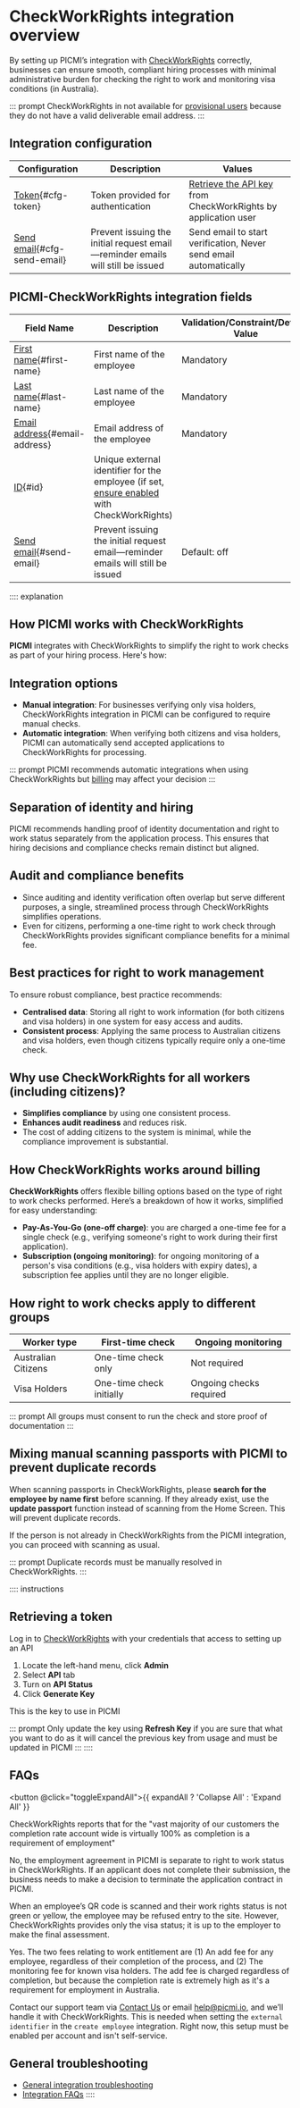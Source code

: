 # CheckWorkRights integration overview

By setting up PICMI’s integration with [CheckWorkRights](https://checkworkrights.com.au) correctly, businesses can
ensure smooth, compliant hiring processes with
minimal administrative burden for checking the right to work and monitoring visa conditions (in Australia).

::: prompt
CheckWorkRights in not available for [provisional users](../article/provisional-user.md) because they do not have a
valid deliverable email address.
:::

## Integration configuration

| Configuration                                  | Description                                                                    | Values                                                                               |
|------------------------------------------------|--------------------------------------------------------------------------------|--------------------------------------------------------------------------------------|
| [Token](#cfg-token){#cfg-token}                | Token provided for authentication                                              | [Retrieve the API key](#retrieving-a-token) from CheckWorkRights by application user |
| [Send email](#cfg-send-email){#cfg-send-email} | Prevent issuing the initial request email—reminder emails will still be issued | Send email to start verification, Never send email automatically                     |

## PICMI-CheckWorkRights integration fields

| Field Name                                      | Description                                                                                                                                                           | Validation/Constraint/Default Value | Source                    |
|-------------------------------------------------|-----------------------------------------------------------------------------------------------------------------------------------------------------------------------|-------------------------------------|---------------------------|
| [First name](#first-name){#first-name}          | First name of the employee                                                                                                                                            | Mandatory                           | Personal Information      |
| [Last name](#last-name){#last-name}             | Last name of the employee                                                                                                                                             | Mandatory                           | Personal Information      |
| [Email address](#email-address){#email-address} | Email address of the employee                                                                                                                                         | Mandatory                           | Personal Information      |
| [ID](#id){#id}                                  | Unique external identifier for the employee (if set, [ensure enabled](#what-to-do-with-the-foreignkey_id-is-not-found-error-on-the-integration) with CheckWorkRights) |                                     | Integration Configuration |
| [Send email](#send-email){#send-email}          | Prevent issuing the initial request email—reminder emails will still be issued                                                                                        | Default: off                        | Integration Configuration |

:::: explanation
## How PICMI works with CheckWorkRights

**PICMI** integrates with CheckWorkRights to simplify the right to work checks as part of your hiring process. Here's
how:

## Integration options

- **Manual integration**: For businesses verifying only visa holders, CheckWorkRights integration in PICMI can be
  configured to
  require manual checks.
- **Automatic integration**: When verifying both citizens and visa holders, PICMI can automatically send accepted
  applications to CheckWorkRights for processing.

::: prompt
PICMI recommends automatic integrations when using CheckWorkRights
but [billing](#how-checkworkerrights-CheckWorkRights-works-around-billing) may affect your decision
:::

## Separation of identity and hiring

PICMI recommends handling proof of identity documentation and right to work status separately from the application
process. This ensures that
hiring decisions and compliance checks remain distinct but aligned.

## Audit and compliance benefits

- Since auditing and identity verification often overlap but serve different purposes, a single, streamlined process
  through CheckWorkRights simplifies operations.
- Even for citizens, performing a one-time right to work check through CheckWorkRights provides significant compliance
  benefits for a
  minimal fee.

## Best practices for right to work management

To ensure robust compliance, best practice recommends:

- **Centralised data**: Storing all right to work information (for both citizens and visa holders) in one system for
  easy
  access and audits.
- **Consistent process**: Applying the same process to Australian citizens and visa holders, even though citizens
  typically require only a one-time check.

## Why use CheckWorkRights for all workers (including citizens)?

- **Simplifies compliance** by using one consistent process.
- **Enhances audit readiness** and reduces risk.
- The cost of adding citizens to the system is minimal, while the compliance improvement is substantial.

## How CheckWorkRights works around billing

**CheckWorkRights** offers flexible billing options based on the type of right to work checks performed.
Here’s a breakdown of how it works, simplified for easy understanding:

* **Pay-As-You-Go (one-off charge)**: you are charged a one-time fee for a single check (e.g., verifying someone's right
  to work
  during their first application).
* **Subscription (ongoing monitoring)**: for ongoing monitoring of a person's visa conditions (e.g., visa holders with
  expiry dates), a subscription fee applies until they are no longer eligible.

## How right to work checks apply to different groups

| **Worker type**     | **First-time check**     | **Ongoing monitoring**  |
|---------------------|--------------------------|-------------------------|
| Australian Citizens | One-time check only      | Not required            |
| Visa Holders        | One-time check initially | Ongoing checks required |

::: prompt
All groups must consent to run the check and store proof of documentation
:::

## Mixing manual scanning passports with PICMI to prevent duplicate records

When scanning passports in CheckWorkRights, please **search for the employee by name first** before scanning. If they
already exist, use the **update passport** function instead of scanning from the Home Screen. This will prevent duplicate
records.

If the person is not already in CheckWorkRights from the PICMI integration, you can proceed with scanning as usual.

::: prompt
Duplicate records must be manually resolved in CheckWorkRights.
:::

:::: instructions
## Retrieving a token

Log in to [CheckWorkRights](https://app.checkworkrights.com.au) with your credentials that access to setting up an API

1. Locate the left-hand menu, click **Admin**
2. Select **API** tab
3. Turn on **API Status**
4. Click **Generate Key**

This is the key to use in PICMI

::: prompt
Only update the key using **Refresh Key** if you are sure that what you want to do as it will cancel the previous key
from usage and must be updated in PICMI
:::
::::

## FAQs

<button @click="toggleExpandAll">{{ expandAll ? 'Collapse All' : 'Expand All' }}</button>

<faq question="What should we expect as the completion rate of Australian citizens as a percentage?" :expandAll="expandAll">

CheckWorkRights reports that for the "vast majority of our customers the completion rate account wide is virtually 100%
as completion is a requirement of employment"

</faq>

<faq question="If an applicant does not complete their CheckWorkRights submission, will their application contract be terminated in PICMI?" :expandAll="expandAll">

No, the employment agreement in PICMI is separate to right to work status in CheckWorkRights. If an applicant does not
complete their
submission, the business needs to make a decision to terminate the application contract in PICMI.

</faq>

<faq question="What happens if an employee’s does not complete their submission or fails and turns up onsite?" :expandAll="expandAll">

When an employee’s QR code is scanned and their work rights status is not green or yellow, the employee may be refused
entry to the site. However, CheckWorkRights provides only the visa status; it is up to the employer to make the final
assessment.

</faq>

<faq question="Do you charge for applicants who do not complete the process, particularly in the case of Australian citizens?" :expandAll="expandAll">

Yes. The two fees relating to work entitlement are (1) An add fee for any employee, regardless of their completion of
the process, and (2) The monitoring fee for known visa holders. The add fee is charged regardless of completion, but
because the completion rate is extremely high as it's a requirement for employment in Australia.

</faq>


<faq question="What to do with 'The foreignkey_id is not found' error on the integration?" :expandAll="expandAll">

Contact our support team via <a href="https://www.picmi.io/contact-us" target="_blank">Contact Us</a> or
email <a href="mailto:help@picmi.com" target="_blank">help@picmi.io</a>, and we’ll handle it with CheckWorkRights. This
is needed when setting the `external identifier` in the `create employee` integration. Right now, this setup must be
enabled per account and isn't self-service.

</faq>

## General troubleshooting

- [General integration troubleshooting](integrations#troubleshooting)
- [Integration FAQs](../faqs#integrations)
::::

<script setup lang="ts">import {ref} from 'vue';

const expandAll = ref(false);

const toggleExpandAll = () => {
  expandAll.value = !expandAll.value;
}
</script>

